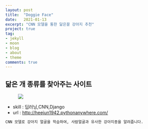 ```yaml
---
layout: post
title:  "Doggie Face"
date:   2021-01-13
excerpt: "CNN 모델을 통한 닮은꼴 강아지 추천"
project: true
tag:
- jekyll 
- moon
- blog
- about
- theme
comments: true
---
```



## 닮은 개 종류를 찾아주는 사이트

<figure>
	<a href="http://heejun1942.pythonanywhere.com/"><img src="{{ site.url }}/assets/img/portfolio/doggy.png"></a>
	<figcaption><a href="http://heejun1942.pythonanywhere.com/" title=""></a></figcaption>
</figure>


* skill : 딥러닝,CNN,Django
* url : <a href="http://heejun1942.pythonanywhere.com/"> http://heejun1942.pythonanywhere.com/ </a>

```html
CNN 모델로 강아지 얼굴을 학습하여, 사람얼굴과 유사한 강아지종을 알려줍니다.
```

